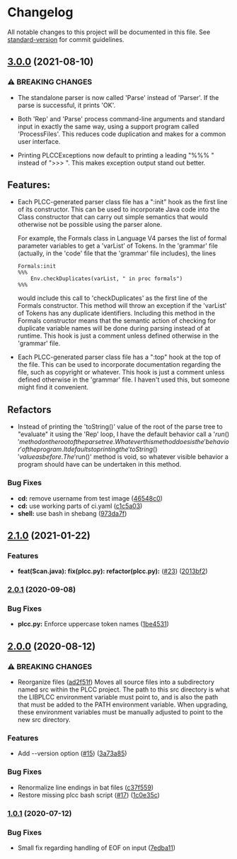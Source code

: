 # Changelog

All notable changes to this project will be documented in this file. See [standard-version](https://github.com/conventional-changelog/standard-version) for commit guidelines.

## [3.0.0](https://github.com/ourPLCC/plcc/compare/v2.1.0...v3.0.0) (2021-08-10)

### ⚠ BREAKING CHANGES

* The standalone parser is now called 'Parse' instead of 'Parser'.
  If the parse is successful, it prints 'OK'.

* Both 'Rep' and 'Parse' process command-line arguments and standard
  input in exactly the same way, using a support program called
  'ProcessFiles'. This reduces code duplication and makes for a common
  user interface.

* Printing PLCCExceptions now default to printing a leading "%%% "
  instead of ">>> ". This makes exception output stand out better.

## Features:

* Each PLCC-generated parser class file has a "<Class>:init" hook as
  the first line of its constructor. This can be used to incorporate
  Java code into the Class constructor that can carry out simple
  semantics that would otherwise not be possible using the parser alone.

    For example, the Formals class in Language V4 parses the list of
    formal parameter variables to get a 'varList' of Tokens. In the
    'grammar' file (actually, in the 'code' file that the 'grammar' file
    includes), the lines

    ```
    Formals:init
    %%%
        Env.checkDuplicates(varList, " in proc formals")
    %%%
    ```

    would include this call to 'checkDuplicates' as the first line of
    the Formals constructor. This method will throw an exception if the
    'varList' of Tokens has any duplicate identifiers. Including this
    method in the Formals constructor means that the semantic action of
    checking for duplicate variable names will be done during parsing
    instead of at runtime. This hook is just a comment unless defined
    otherwise in the 'grammar' file.

* Each PLCC-generated parser class file has a "<Class>:top" hook at the
  top of the file. This can be used to incorporate documentation
  regarding the file, such as copyright or whatever. This hook is just
  a comment unless defined otherwise in the 'grammar' file. I haven't
  used this, but someone might find it convenient.

## Refactors

* Instead of printing the 'toString()' value of the root of the parse
  tree to "evaluate" it using the 'Rep' loop, I have the default
  behavior call a '$run()' method on the root of the parse tree.
  Whatever this method does is the 'behavior' of the program. It
  defaults to printing the 'toString()' value as before. The '$run()'
  method is void, so whatever visible behavior a program should have can
  be undertaken in this method.

### Bug Fixes

* **cd:** remove username from test image ([46548c0](https://github.com/ourPLCC/plcc/commit/46548c04cd403c3bfede7986897a541881e54dc5))
* **cd:** use working parts of ci.yaml ([c1c5a03](https://github.com/ourPLCC/plcc/commit/c1c5a030e0f136f060c5782e6fdbbc589fdf9f48))
* **shell:** use bash in shebang ([973da7f](https://github.com/ourPLCC/plcc/commit/973da7fca0bc5e119a861c37ac6e308830c5245b))


## [2.1.0](https://github.com/ourPLCC/plcc/compare/v2.0.1...v2.1.0) (2021-01-22)

### Features

* **feat(Scan.java): fix(plcc.py): refactor(plcc.py):** ([#23](https://github.com/ourPLCC/plcc/issues/23)) ([2013bf2](https://github.com/ourPLCC/plcc/commit/2013bf2c68aa36602dbe9727453b743eaa299dff))


### [2.0.1](https://github.com/ourPLCC/plcc/compare/v2.0.0...v2.0.1) (2020-09-08)

### Bug Fixes

* **plcc.py:** Enforce uppercase token names ([1be4531](https://github.com/ourPLCC/plcc/commit/1be4531b2b75e0f31a3912d1817cb262a94ea07c))


## [2.0.0](https://github.com/ourPLCC/plcc/compare/v1.0.1...v2.0.0) (2020-08-12)

### ⚠ BREAKING CHANGES

* Reorganize files ([ad2f51f](https://github.com/ourPLCC/plcc/commit/ad2f51f64bee866d3c1749005bd3eda701c9a94f))
Moves all source files into a subdirectory named src within the PLCC project.
The path to this src directory is what the LIBPLCC environment variable must
point to, and is also the path that must be added to the PATH environment
variable.  When upgrading, these environment variables must be manually
adjusted to point to the new src directory.

### Features

* Add --version option ([#15](https://github.com/ourPLCC/plcc/issues/15)) ([3a73a85](https://github.com/ourPLCC/plcc/commit/3a73a852ccf40b6241c640d55669402a043b5d1b))

### Bug Fixes

* Renormalize line endings in bat files ([c37f559](https://github.com/ourPLCC/plcc/commit/c37f5598fc77e38f768e78c6236e45a29d787015))
* Restore missing plcc bash script ([#17](https://github.com/ourPLCC/plcc/issues/17)) ([1c0e35c](https://github.com/ourPLCC/plcc/commit/1c0e35c61dad32e1535b791680c493f03d59305c))

### [1.0.1](https://github.com/ourPLCC/plcc/compare/v1.0.0...v1.0.1) (2020-07-12)

### Bug Fixes

* Small fix regarding handling of EOF on input ([7edba11](https://github.com/ourPLCC/plcc/commit/7edba1123d8e8567fdcf24ee7c54ee7acc5c79b5))

